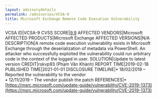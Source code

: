 ```yaml
---
layout: advisorydetails
permalink: /advisories/VCSA-9
title: Microsoft Exchange Remote Code Execution Vulnerability
---
```

VCSA ID|VCSA-9
CVSS SCORE|[9.9](https://nvd.nist.gov/vuln-metrics/cvss/v3-calculator?calculator&version=3.0&vector=(AV:N/AC:L/PR:L/UI:N/S:C/C:H/I:H/A:H))
AFFECTED VENDORS|Microsoft
AFFECTED PRODUCTS|Microsoft Exchange
AFFECTED VERSIONS|N/A
DESCRIPTION|A remote code execution vulnerability exists in Microsoft Exchange through the deserialization of metadata via PowerShell. An attacker who successfully exploited the vulnerability could run arbitrary code in the context of the logged in user.
SOLUTION|Update to latest version
CREDIT|rskvp93 (Phạm Văn Khánh)
REPORT TIME|2019-02-18
PUBLISHED TIME|2021-01-01
DISCLOSURE TIMELINE|&#8226; 18/02/2019 – Reported the vulnerability to the vendor<br>&#8226; 12/11/2019 – The vendor publish the patch
REFERENCES|&#8226; [https://msrc.microsoft.com/update-guide/vulnerability/CVE-2019-1373](https://msrc.microsoft.com/update-guide/vulnerability/CVE-2019-1373)
